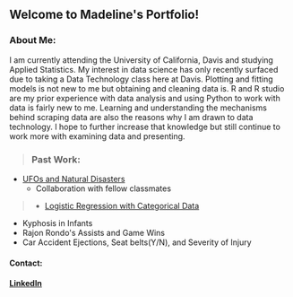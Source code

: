 
## Welcome to Madeline's Portfolio! 

### About Me: 
I am currently attending the University of California, Davis and studying Applied Statistics. My interest in data science has only recently surfaced due to taking a Data Technology class here at Davis. Plotting and fitting models is not new to me but obtaining and cleaning data is. R and R studio are my prior experience with data analysis and using Python to work with data is fairly new to me. Learning and understanding the mechanisms behind scraping data are also the reasons why I am drawn to data technology. I hope to further increase that knowledge but still continue to work more with examining data and presenting. 

> ### Past Work:
* [UFOs and Natural Disasters](https://github.com/mmadet/STA-141B-Project) 
  + Collaboration with fellow classmates

> * [Logistic Regression with Categorical Data](https://github.com/mmadet/Assignments)
  + Kyphosis in Infants
  + Rajon Rondo's Assists and Game Wins
  + Car Accident Ejections, Seat belts(Y/N), and Severity of Injury 



#### Contact:
#### [LinkedIn](https://www.linkedin.com/in/madeline-ye-25283727/)
